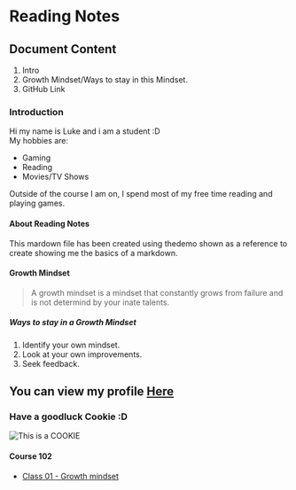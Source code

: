 # Reading Notes

## Document Content

1. Intro
2. Growth Mindset/Ways to stay in this Mindset.
3. GitHub Link
  
### Introduction

Hi my name is Luke and i am a student :D  
My hobbies are:
  
- Gaming
- Reading
- Movies/TV Shows
  
Outside of the course I am on, I spend most of my free time reading and playing games.  
  
#### About Reading Notes

This mardown file has been created using thedemo shown as a reference to create showing me the basics of a markdown.  
  
#### Growth Mindset
>
> A growth mindset is a mindset that constantly grows from failure and is not determind by your inate talents.  
>
##### Ways to stay in a Growth Mindset

1. Identify your own mindset.
2. Look at your own improvements.
3. Seek feedback.
  
## You can view my profile [Here](https://github.com/LHARDING157)  
  
### Have a goodluck Cookie :D

![This is a COOKIE](https://www.pngkey.com/png/full/199-1994576_cookie-vector-png-cookie-clip-art-png.png)
  
#### **Course 102**
  
- [Class 01 - Growth mindset](https://lharding157.github.io/Reading-Notes/code-102/102class-01)
